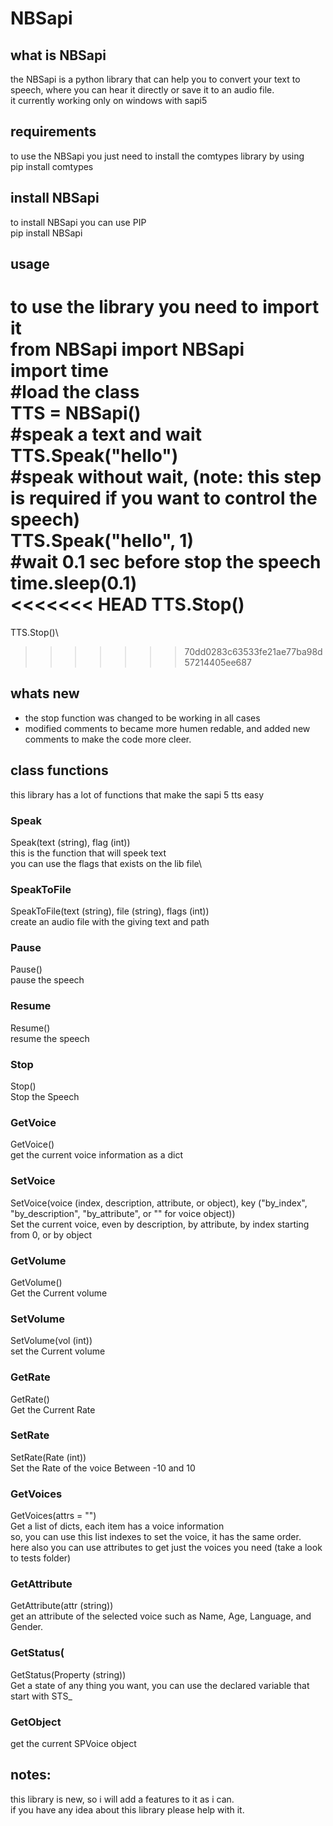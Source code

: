 # NBSapi
## what is NBSapi
the NBSapi is a python library that can help you to convert your text to speech, where you can hear it directly or save it to an audio file.\
it currently working only on windows with sapi5
## requirements
to use the NBSapi you just need to install the comtypes library by using\
pip install comtypes
## install NBSapi
to install NBSapi you can use PIP\
pip install NBSapi
## usage
to use the library you need to import it\
	from NBSapi import NBSapi\
	import time\
	#load the class\
TTS = NBSapi()\
#speak a text and wait\
TTS.Speak("hello")\
#speak without wait, (note: this step is required if you want to control the speech)\
TTS.Speak("hello", 1)\
#wait 0.1 sec before stop the speech\
time.sleep(0.1)\
<<<<<<< HEAD
TTS.Stop()
=======
TTS.Stop()\
>>>>>>> 70dd0283c63533fe21ae77ba98d57214405ee687

## whats new
* the stop function was changed to be working in all cases
* modified comments to became more humen redable, and added new comments to make the code more cleer.

## class functions
this library has a lot of functions that make the sapi 5 tts easy

### Speak
Speak(text (string), flag (int))\
this is the function that will speek text\
you can use the flags that exists on the lib file\

### SpeakToFile
SpeakToFile(text (string), file (string), flags (int))\
create an audio file with the giving text and path

### Pause
Pause()\
pause the speech

### Resume
Resume()\
resume the speech

### Stop
Stop()\
Stop the Speech

### GetVoice
GetVoice()\
get the current voice information as a dict

### SetVoice
SetVoice(voice (index, description, attribute, or object), key ("by_index", "by_description", "by_attribute", or "" for voice object))\
Set the current voice, even by description, by attribute, by index starting from 0, or by object


### GetVolume
GetVolume()\
Get the Current volume

### SetVolume
SetVolume(vol (int))\
set the Current volume

### GetRate
GetRate()\
Get the Current Rate

### SetRate
SetRate(Rate (int))\
Set the Rate of the voice Between -10 and 10

### GetVoices
GetVoices(attrs = "")\
Get a list of dicts, each item has a voice information\
so, you can use this list indexes to set the voice, it has the same order.\
here also you can use attributes to get just the voices you need (take a look to tests folder)

### GetAttribute
GetAttribute(attr (string))\
get an attribute of the selected voice such as Name, Age, Language, and Gender.

### GetStatus(
GetStatus(Property (string))\
Get a state of any thing you want, you can use the declared variable that start with STS_

### GetObject
get the current SPVoice object


## notes:
this library is new, so i will add a features to it as i can.\
if you have any idea about this library please help with it.